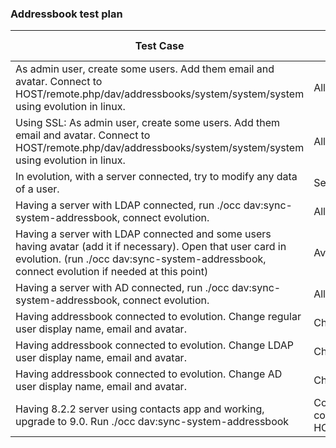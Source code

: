 ### Addressbook test plan



| Test Case                                | Expected Result                          | Result | Related Comment |
| ---------------------------------------- | ---------------------------------------- | ------ | --------------- |
| As admin user, create some users. Add them email and avatar. Connect to HOST/remote.php/dav/addressbooks/system/system/system using evolution in linux. | All users appear with their data correct. |        |                 |
| Using SSL: As admin user, create some users. Add them email and avatar. Connect to HOST/remote.php/dav/addressbooks/system/system/system using evolution in linux. | All users appear with their data correct. |        |                 |
| In evolution, with a server connected, try to modify any data of a user. | Server answers 403 forbidden and nothing is modified. |        |                 |
| Having a server with LDAP connected, run ./occ dav:sync-system-addressbook, connect evolution. | All LDAP users appear.                   |        |                 |
| Having a server with LDAP connected and some users having avatar (add it if necessary). Open that user card in evolution. (run ./occ dav:sync-system-addressbook, connect evolution if needed at this point) | Avatar appears.                          |        |                 |
| Having a server with AD connected, run ./occ dav:sync-system-addressbook, connect evolution. | All AD users appear.                     |        |                 |
| Having addressbook connected to evolution. Change regular user display name, email and avatar. | Changes appear in evolution.             |        |                 |
| Having addressbook connected to evolution. Change LDAP user display name, email and avatar. | Changes appear in evolution.             |        |                 |
| Having addressbook connected to evolution. Change AD user display name, email and avatar. | Changes appear in evolution.             |        |                 |
| Having 8.2.2 server using contacts app and working, upgrade to 9.0. Run ./occ dav:sync-system-addressbook | Contacts app is disabled and contacts are still available when connecting to HOST/remote.php/dav/addressbooks/system/system/system. |        |                 |



